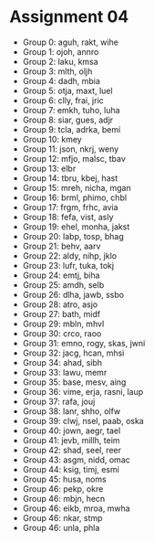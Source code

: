# Assignment 04


* Group 0: aguh, rakt, wihe
* Group 1: ojoh, annro
* Group 2: laku, kmsa
* Group 3: mlth, oljh
* Group 4: dadh, mbia
* Group 5: otja, maxt, luel
* Group 6: clly, frai, jric
* Group 7: emkh, tuho, luha
* Group 8: siar, gues, adjr
* Group 9: tcla, adrka, bemi
* Group 10: kmey
* Group 11: json, nkrj, weny
* Group 12: mfjo, malsc, tbav
* Group 13: elbr
* Group 14: tbru, kbej, hast
* Group 15: mreh, nicha, mgan
* Group 16: brml, phimo, chbl
* Group 17: frgm, frhc, avia
* Group 18: fefa, vist, asly
* Group 19: ehel, monha, jakst
* Group 20: labp, tosp, bhag
* Group 21: behv, aarv
* Group 22: aldy, nihp, jklo
* Group 23: lufr, tuka, tokj
* Group 24: emtj, biha
* Group 25: amdh, selb
* Group 26: dlha, jawb, ssbo
* Group 28: atro, asjo
* Group 27: bath, midf
* Group 29: mbln, mhvl
* Group 30: crco, raoo
* Group 31: emno, rogy, skas, jwni
* Group 32: jacg, hcan, mhsi
* Group 34: ahad, sibh
* Group 33: lawu, memr
* Group 35: base, mesv, aing
* Group 36: vime, erja, rasni, laup
* Group 37: rafa, jouj
* Group 38: lanr, shho, olfw
* Group 39: clwj, nsel, paab, oska
* Group 40: jown, aegr, tael
* Group 41: jevb, millh, teim
* Group 42: shad, seel, reer
* Group 43: asgm, nidd, omac
* Group 44: ksig, timj, esmi
* Group 45: husa, noms
* Group 46: pekp, okre
* Group 46: mbjn, hecn
* Group 46: eikb, mroa, mwha
* Group 46: nkar, stmp
* Group 46: unla, phla
